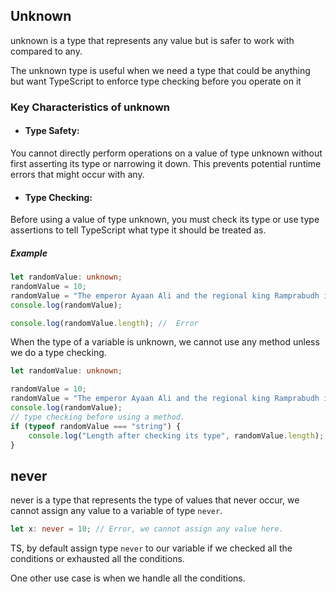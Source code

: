 ## Unknown

unknown is a type that represents any value but is safer to work with compared to any.

The unknown type is useful when we need a type that could be anything but want TypeScript to enforce type checking before you operate on it

### Key Characteristics of unknown

- #### Type Safety:

You cannot directly perform operations on a value of type unknown without first asserting its type or narrowing it down. This prevents potential runtime errors that might occur with any.

- #### Type Checking:

Before using a value of type unknown, you must check its type or use type assertions to tell TypeScript what type it should be treated as.

##### Example

```ts
let randomValue: unknown;
randomValue = 10;
randomValue = "The emperor Ayaan Ali and the regional king Ramprabudh induri.";
console.log(randomValue);
```

```ts
console.log(randomValue.length); //  Error
```

When the type of a variable is unknown, we cannot use any method unless we do a type checking.

```ts
let randomValue: unknown;

randomValue = 10;
randomValue = "The emperor Ayaan Ali and the regional king Ramprabudh induri.";
console.log(randomValue);
// type checking before using a method.
if (typeof randomValue === "string") {
	console.log("Length after checking its type", randomValue.length);
}
```

## never

never is a type that represents the type of values that never occur, we cannot assign any value to a variable of type `never`.

```ts
let x: never = 10; // Error, we cannot assign any value here.
```

TS, by default assign type `never` to our variable if we checked all the conditions or exhausted all the conditions.

One other use case is when we handle all the conditions.
